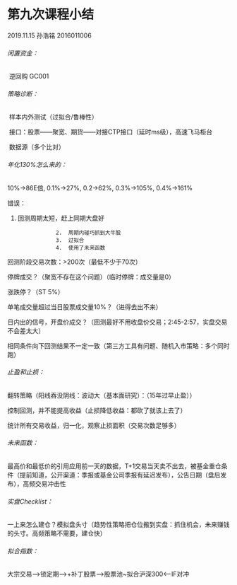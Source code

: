 # 第九次课程小结

2019.11.15	孙浩铭	2016011006

###### 闲置资金：

​	逆回购 GC001

###### 策略诊断：

​	样本内外测试（过拟合/鲁棒性）

​	接口：股票——聚宽、期货——对接CTP接口（延时ms级），高速飞马柜台

​	数据源（多个比对）

###### 年化130%怎么来的：

10%->86E倍, 0.1%->27%, 0.2->62%, 0.3%->105%, 0.4%->161%

错误：	

1.  回测周期太短，赶上同期大盘好

   					2.  周期内碰巧抓到大牛股
   					3.  过拟合
   					4.  使用了未来函数

回测阶段交易次数：>200次（最低不少于70次）

停牌成交？（聚宽不存在这个问题）（临时停牌：成交量是0）

涨跌停？（ST 5%）

单笔成交量超过当日股票成交量10%？（进得去出不来）

日内出的信号，开盘价成交？（回测最好不用收盘价交易；2:45-2:57，实盘交易不会差太大）

相同条件向下回测结果不一定一致（第三方工具有问题、随机入市策略：多个同时跑）

###### 止盈和止损：

翻转策略（阳线吞没阴线：波动大（基本面研究）：（15年过早止盈））

控制回测，并不能提高收益（止损降低收益：都砍了就该上去了）

统计所有交易收益，归一化，观察止损面积（交易次数足够多）

###### 未来函数：

最高价和最低价的引用应用前一天的数据，T+1交易当天卖不出去，被基金重仓条件（提前知道，公开渠道：季报或基金公司季报有延迟发布），公告日期（盘后发布），高频交易冲击性

###### 实盘Checklist：

一上来怎么建仓？模拟盘头寸（趋势性策略把仓位搬到实盘：抓住机会，未来赚钱的头寸。高频策略不需要，建仓快）

###### 拟合指数：

大宗交易——>锁定期——>+补丁股票——>股票池~拟合沪深300<——IF对冲
